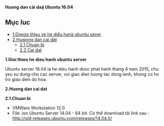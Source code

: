 **Huong dan cài daặ Ubuntu 16.04**

## Mục luc

* [1.Giwois thieu ve he diều hanà ubuntu sever](#1)
* [2.Huwong dan cai dat](#2)
    * [2.1 Chuan bi](#2.1)
    * [2.2 Cai dat](#2.2)

**1.Gioi thieu he dieu hanh ubuntu server**

Ubuntu server 16.04 la he dieu hanh duoc phat hanh thang 4 nam 2015, chu yeu su dung cho cac server, voi giao dien tuong tac dong lenh, khong co ho tro giao dien do hoa.

**2.Huong dan cai dat**

**2.1.Chuan bi**

* VMWare Workstation 12.0
* File .iso Ubuntu Server 14.04 - 64 bit. Có thể download tải link sau : http://old-releases.ubuntu.com/releases/14.04.0/